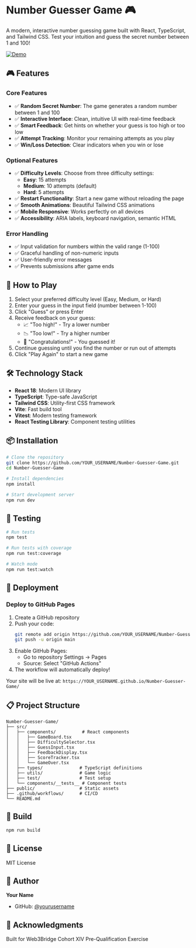 # Number Guesser Game 🎮

A modern, interactive number guessing game built with React, TypeScript, and Tailwind CSS. Test your intuition and guess the secret number between 1 and 100!

[![Demo](https://img.shields.io/badge/Live%20Demo-Click%20Here-orange)](https://YOUR_USERNAME.github.io/Number-Guesser-Game/)

## 🎮 Features

### Core Features
- ✅ **Random Secret Number**: The game generates a random number between 1 and 100
- ✅ **Interactive Interface**: Clean, intuitive UI with real-time feedback
- ✅ **Smart Feedback**: Get hints on whether your guess is too high or too low
- ✅ **Attempt Tracking**: Monitor your remaining attempts as you play
- ✅ **Win/Loss Detection**: Clear indicators when you win or lose

### Optional Features
- ✅ **Difficulty Levels**: Choose from three difficulty settings:
  - **Easy**: 15 attempts
  - **Medium**: 10 attempts (default)
  - **Hard**: 5 attempts
- ✅ **Restart Functionality**: Start a new game without reloading the page
- ✅ **Smooth Animations**: Beautiful Tailwind CSS animations
- ✅ **Mobile Responsive**: Works perfectly on all devices
- ✅ **Accessibility**: ARIA labels, keyboard navigation, semantic HTML

### Error Handling
- ✅ Input validation for numbers within the valid range (1-100)
- ✅ Graceful handling of non-numeric inputs
- ✅ User-friendly error messages
- ✅ Prevents submissions after game ends

## 🚀 How to Play

1. Select your preferred difficulty level (Easy, Medium, or Hard)
2. Enter your guess in the input field (number between 1-100)
3. Click "Guess" or press Enter
4. Receive feedback on your guess:
   - 📈 "Too high!" - Try a lower number
   - 📉 "Too low!" - Try a higher number
   - 🎉 "Congratulations!" - You guessed it!
5. Continue guessing until you find the number or run out of attempts
6. Click "Play Again" to start a new game

## 🛠️ Technology Stack

- **React 18**: Modern UI library
- **TypeScript**: Type-safe JavaScript
- **Tailwind CSS**: Utility-first CSS framework
- **Vite**: Fast build tool
- **Vitest**: Modern testing framework
- **React Testing Library**: Component testing utilities

## 📦 Installation

```bash
# Clone the repository
git clone https://github.com/YOUR_USERNAME/Number-Guesser-Game.git
cd Number-Guesser-Game

# Install dependencies
npm install

# Start development server
npm run dev
```

## 🧪 Testing

```bash
# Run tests
npm test

# Run tests with coverage
npm run test:coverage

# Watch mode
npm run test:watch
```

## 🚀 Deployment

### Deploy to GitHub Pages

1. Create a GitHub repository
2. Push your code:
   ```bash
   git remote add origin https://github.com/YOUR_USERNAME/Number-Guesser-Game.git
   git push -u origin main
   ```
3. Enable GitHub Pages:
   - Go to repository Settings → Pages
   - Source: Select "GitHub Actions"
4. The workflow will automatically deploy!

Your site will be live at: `https://YOUR_USERNAME.github.io/Number-Guesser-Game/`

## 📋 Project Structure

```
Number-Guesser-Game/
├── src/
│   ├── components/          # React components
│   │   ├── GameBoard.tsx
│   │   ├── DifficultySelector.tsx
│   │   ├── GuessInput.tsx
│   │   ├── FeedbackDisplay.tsx
│   │   ├── ScoreTracker.tsx
│   │   └── GameOver.tsx
│   ├── types/              # TypeScript definitions
│   ├── utils/              # Game logic
│   ├── test/               # Test setup
│   └── components/__tests__ # Component tests
├── public/                 # Static assets
├── .github/workflows/      # CI/CD
└── README.md
```

## 🎯 Build

```bash
npm run build
```

## 📝 License

MIT License

## 👤 Author

**Your Name**
- GitHub: [@yourusername](https://github.com/yourusername)

## 🙏 Acknowledgments

Built for Web3Bridge Cohort XIV Pre-Qualification Exercise